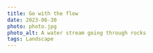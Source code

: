```yaml
---
title: Go with the flow
date: 2023-06-30
photo: photo.jpg
photo_alt: A water stream going through rocks
tags: Landscape
---
```

